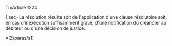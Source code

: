 Ti=Article 1224

1.sec=La résolution résulte soit de l'application d'une clause résolutoire soit, en cas d'inexécution suffisamment grave, d'une notification du créancier au débiteur ou d'une décision de justice.

=[Z/paras/s1]